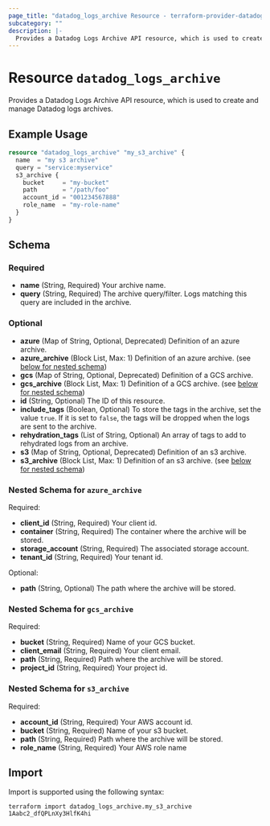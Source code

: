 ```yaml
---
page_title: "datadog_logs_archive Resource - terraform-provider-datadog"
subcategory: ""
description: |-
  Provides a Datadog Logs Archive API resource, which is used to create and manage Datadog logs archives.
---
```


# Resource `datadog_logs_archive`

Provides a Datadog Logs Archive API resource, which is used to create and manage Datadog logs archives.

## Example Usage

```terraform
resource "datadog_logs_archive" "my_s3_archive" {
  name  = "my s3 archive"
  query = "service:myservice"
  s3_archive {
    bucket     = "my-bucket"
    path       = "/path/foo"
    account_id = "001234567888"
    role_name  = "my-role-name"
  }
}
```

## Schema

### Required

- **name** (String, Required) Your archive name.
- **query** (String, Required) The archive query/filter. Logs matching this query are included in the archive.

### Optional

- **azure** (Map of String, Optional, Deprecated) Definition of an azure archive.
- **azure_archive** (Block List, Max: 1) Definition of an azure archive. (see [below for nested schema](#nestedblock--azure_archive))
- **gcs** (Map of String, Optional, Deprecated) Definition of a GCS archive.
- **gcs_archive** (Block List, Max: 1) Definition of a GCS archive. (see [below for nested schema](#nestedblock--gcs_archive))
- **id** (String, Optional) The ID of this resource.
- **include_tags** (Boolean, Optional) To store the tags in the archive, set the value `true`. If it is set to `false`, the tags will be dropped when the logs are sent to the archive.
- **rehydration_tags** (List of String, Optional) An array of tags to add to rehydrated logs from an archive.
- **s3** (Map of String, Optional, Deprecated) Definition of an s3 archive.
- **s3_archive** (Block List, Max: 1) Definition of an s3 archive. (see [below for nested schema](#nestedblock--s3_archive))

<a id="nestedblock--azure_archive"></a>
### Nested Schema for `azure_archive`

Required:

- **client_id** (String, Required) Your client id.
- **container** (String, Required) The container where the archive will be stored.
- **storage_account** (String, Required) The associated storage account.
- **tenant_id** (String, Required) Your tenant id.

Optional:

- **path** (String, Optional) The path where the archive will be stored.


<a id="nestedblock--gcs_archive"></a>
### Nested Schema for `gcs_archive`

Required:

- **bucket** (String, Required) Name of your GCS bucket.
- **client_email** (String, Required) Your client email.
- **path** (String, Required) Path where the archive will be stored.
- **project_id** (String, Required) Your project id.


<a id="nestedblock--s3_archive"></a>
### Nested Schema for `s3_archive`

Required:

- **account_id** (String, Required) Your AWS account id.
- **bucket** (String, Required) Name of your s3 bucket.
- **path** (String, Required) Path where the archive will be stored.
- **role_name** (String, Required) Your AWS role name

## Import

Import is supported using the following syntax:

```shell
terraform import datadog_logs_archive.my_s3_archive 1Aabc2_dfQPLnXy3HlfK4hi
```
